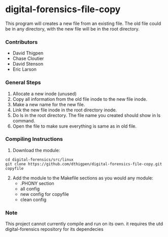 # digital-forensics-file-copy
This program will creates a new file from an existing file.  The old file could be in any directory, with the new file will be in the root directory.

### Contributors
* David Thigpen 
* Chase Cloutier
* David Stenson
* Eric Larson

### General Steps
1. Allocate a new inode (unused)
2. Copy all information from the old file inode to the new file inode.
3. Make a new name for the new file.
4. Link the new file  inode in the root directory inode.
5. Do ls in the root directory.  The file name you created should show in ls command.
6. Open the file to make sure everything is same as in old file. 

### Compiling Instructions
1. Download  the module:
```
cd digital-forensics/src/linux
git clone https://github.com/dthigpen/digital-forensics-file-copy.git copyfile
```
2. Add the module to the Makefile sections as you would any module:
	- .PHONY section
	- all config
	- new config for copyfile
	- clean config

### Note
This project cannot currently compile and run on its own. it requires the utd digital-forensics repository for its dependecies
